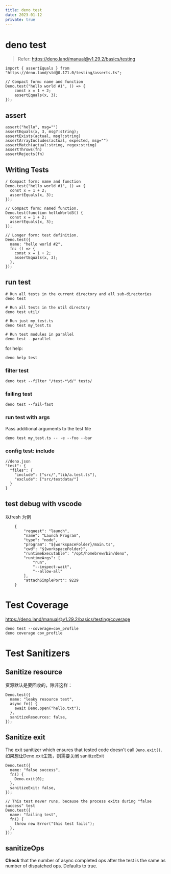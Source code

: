 ```yaml
---
title: deno test
date: 2023-01-12
private: true
---
```

# deno test
> Refer: https://deno.land/manual@v1.29.2/basics/testing

    import { assertEquals } from "https://deno.land/std@0.171.0/testing/asserts.ts";

    // Compact form: name and function
    Deno.test("hello world #1", () => {
        const x = 1 + 2;
        assertEquals(x, 3);
    });

## assert

    assert("hello", msg="")
    assertEquals(x, 3, msg?:string);
    assertExists(actual, msg?:string)
    assertArrayIncludes(actual, expected, msg="")
    assertMatch(actual:string, regex:string)
    assertThrows(fn)
    assertRejects(fn)

## Writing Tests

    / Compact form: name and function
    Deno.test("hello world #1", () => {
      const x = 1 + 2;
      assertEquals(x, 3);
    });

    // Compact form: named function.
    Deno.test(function helloWorld3() {
      const x = 1 + 2;
      assertEquals(x, 3);
    });

    // Longer form: test definition.
    Deno.test({
      name: "hello world #2",
      fn: () => {
        const x = 1 + 2;
        assertEquals(x, 3);
      },
    });

## run test

    # Run all tests in the current directory and all sub-directories
    deno test

    # Run all tests in the util directory
    deno test util/

    # Run just my_test.ts
    deno test my_test.ts

    # Run test modules in parallel
    deno test --parallel

for help:

    deno help test

### filter test

    deno test --filter "/test-*\d/" tests/

### failing test
    deno test --fail-fast

### run test with args
Pass additional arguments to the test file

    deno test my_test.ts -- -e --foo --bar

### config test: include

    //deno.json
    "test": {
      "files": {
        "include": ["src/","lib/a.test.ts"],
        "exclude": ["src/testdata/"]
      }
    }

## test debug with vscode
以fresh 为例

        {
            "request": "launch",
            "name": "Launch Program",
            "type": "node",
            "program": "${workspaceFolder}/main.ts",
            "cwd": "${workspaceFolder}",
            "runtimeExecutable": "/opt/homebrew/bin/deno",
            "runtimeArgs": [
                "run",
                "--inspect-wait",
                "--allow-all"
            ],
            "attachSimplePort": 9229
        }


# Test Coverage
https://deno.land/manual@v1.29.2/basics/testing/coverage

    deno test --coverage=cov_profile
    deno coverage cov_profile

# Test Sanitizers
## Sanitize resource
资源默认是要回收的，除非这样：

    Deno.test({
      name: "leaky resource test",
      async fn() {
        await Deno.open("hello.txt");
      },
      sanitizeResources: false,
    });

## Sanitize exit
The exit sanitizer which ensures that tested code doesn't call `Deno.exit()`. 如果想让Deno.exit生效，则需要关闭 sanitizeExit

    Deno.test({
      name: "false success",
      fn() {
        Deno.exit(0);
      },
      sanitizeExit: false,
    });

    // This test never runs, because the process exits during "false success" test
    Deno.test({
      name: "failing test",
      fn() {
        throw new Error("this test fails");
      },
    });

## sanitizeOps
**Check** that the number of async completed ops after the test is the same as number of dispatched ops. Defaults to true.
